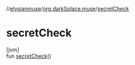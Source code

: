 //[elysianmuse](../../index.md)/[org.darkSolace.muse](index.md)/[secretCheck](secret-check.md)

# secretCheck

[jvm]\
fun [secretCheck](secret-check.md)()

